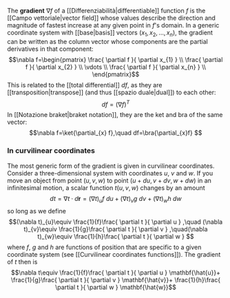The **gradient** $\nabla f$ of a [[Differenziabilità|differentiable]] function $f$ is the [[Campo vettoriale|vector field]] whose values describe the direction and magnitude of fastest increase at any given point in $f$'s domain. In a generic coordinate system with [[base|basis]] vectors $(x_{1},x_{2},\ldots,x_{n})$, the gradient can be written as the column vector whose components are the partial derivatives in that component:
$$\nabla f=\begin{pmatrix}
\frac{ \partial f }{ \partial x_{1} } \\
\frac{ \partial f }{ \partial x_{2} } \\
\vdots \\
\frac{ \partial f }{ \partial x_{n} } \\
\end{pmatrix}$$
This is related to the [[total differential]] $df$, as they are [[transposition|transpose]] (and thus [[spazio duale|dual]]) to each other:
$$df=(\nabla f)^{T}$$
In [[Notazione braket|braket notation]], they are the ket and bra of the same vector:
$$\nabla f=\ket{\partial_{x} f},\quad df=\bra{\partial_{x}f} $$
### In curvilinear coordinates
The most generic form of the gradient is given in curvilinear coordinates. Consider a three-dimensional system with coordinates $u$, $v$ and $w$. If you move an object from point $(u,v,w)$ to point $(u+du,v+dv,w+dw)$ in an infinitesimal motion, a scalar function $t(u,v,w)$ changes by an amount
$$dt=\nabla t\cdot d\mathbf{r}=(\nabla t)_{u}f\ du+(\nabla t)_{v}g\ dv+(\nabla t)_{w}h\ dw$$
so long as we define
$$(\nabla t)_{u}\equiv \frac{1}{f}\frac{ \partial t }{ \partial u } ,\quad (\nabla t)_{v}\equiv \frac{1}{g}\frac{ \partial t }{ \partial v } ,\quad(\nabla t)_{w}\equiv \frac{1}{h}\frac{ \partial t }{ \partial w } $$
where $f$, $g$ and $h$ are functions of position that are specific to a given coordinate system (see [[Curvilinear coordinates functions]]). The gradient of $t$ then is
$$\nabla t\equiv \frac{1}{f}\frac{ \partial t }{ \partial u } \mathbf{\hat{u}}+ \frac{1}{g}\frac{ \partial t }{ \partial v } \mathbf{\hat{v}}+ \frac{1}{h}\frac{ \partial t }{ \partial w } \mathbf{\hat{w}}$$
